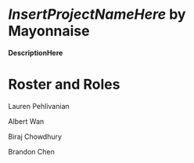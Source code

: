 # ___InsertProjectNameHere___ by Mayonnaise
__DescriptionHere__

# Roster and Roles
Lauren Pehlivanian

Albert Wan

Biraj Chowdhury

Brandon Chen
